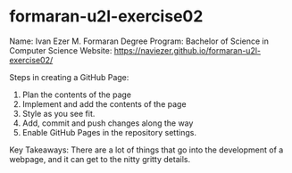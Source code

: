# formaran-u2l-exercise02

Name: Ivan Ezer M. Formaran
Degree Program: Bachelor of Science in Computer Science
Website: https://naviezer.github.io/formaran-u2l-exercise02/

Steps in creating a GitHub Page:
1. Plan the contents of the page
2. Implement and add the contents of the page
3. Style as you see fit.
4. Add, commit and push changes along the way
5. Enable GitHub Pages in the repository settings.

Key Takeaways:
There are a lot of things that go into the development of a webpage, and it can get to the nitty gritty details. 